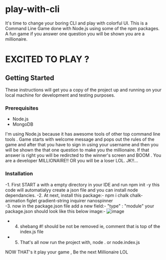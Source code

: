 # play-with-cli
It's time to change your boring CLI and play with colorful UI. This is a Command Line Game done with Node.js using some of the npm packages. A fun game if you answer one question you will be shown you are a millionaire.

# EXCITED TO PLAY ?

## Getting Started
These instructions will get you a copy of the project up and running on your local machine for development and testing purposes.
### Prerequisites
- Node.js
- MongoDB

I'm using Node.js because it has awesome tools of other top command line tools .
Game starts with welcome message and pops out the rules of the game and after that you have to sign in using your username and then you will be shown the that one question to make you the millionaire. If that answer is right you will be redircted to the winner's screen and BOOM . You are a developer MILLIONAIRE!! OR you will be a loser LOL. JK!!...
### Installation
-1. First START a with a empty directory in your IDE and run npm init -y this code will automatialyy create a json file and you can install node dependancies.
-2. At next, install this package:-  npm i chalk chalk-animation figlet gradient-string inquirer nanospinner    
-3. now in the package.json file add a new field:- "type" : "module"
your package.json should look like this below image:-
![image](https://user-images.githubusercontent.com/105366317/231995948-eed820c2-4955-462a-ae1e-a647192b621c.png)

- 4. shebang #! should be not be removed ie, comment that is top of the index.js file
- 5. That's all now run the project with, node . 
or node.index.js 

NOW THAT's it play your game , Be the next Millionaire LOL


